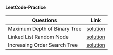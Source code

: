 #### LeetCode-Practice
| Questions | Link |
| - | - |
| Maximum Depth of Binary Tree | [solution](December/day1.cpp) |
| Linked List Random Node | [solution](December/day2.cpp) |
| Increasing Order Search Tree | [solution](December/day3.cpp) |
